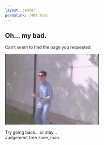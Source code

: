 ```yaml
---
layout: center
permalink: /404.html
---
```


<h2>Oh... my bad.</h2>
<p>Can't seem to find the page you requested.</p>
<img class="error" src="/img/rick.gif" alt="Rick Astley dancing" >

<p>Try going back... or stay...<br>
Judgement free zone, man.</p>
